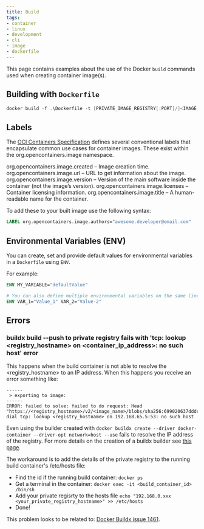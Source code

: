 ```yaml
---
title: Build
tags:
- container
- linux
- development
- cli
- image
- dockerfile
---
```


This page contains examples about the use of the Docker `build` commands used when creating container image(s).
<!--more-->

## Building with `Dockerfile`

```powershell
docker build -f .\Dockerfile -t [PRIVATE_IMAGE_REGISTRY[:PORT]/]<IMAGE_NAME>[:<VERSION_TAG>] .
```

## Labels

The [OCI Containers Specification](https://github.com/opencontainers/image-spec/blob/main/annotations.md#pre-defined-annotation-keys) 
defines several conventional labels that encapsulate common use cases for container images. These exist within the org.opencontainers.image namespace.

org.opencontainers.image.created – Image creation time.
org.opencontainers.image.url – URL to get information about the image.
org.opencontainers.image.version – Version of the main software inside the container (not the image’s version).
org.opencontainers.image.licenses – Container licensing information.
org.opencontainers.image.title – A human-readable name for the container.

To add these to your built image use the following syntax:
```dockerfile
LABEL org.opencontainers.image.authors="awesome.developer@email.com"
```

## Environmental Variables (ENV)

You can create, set and provide default values for environmental variables in a `Dockerfile` using `ENV`.

For example:

```dockerfile
ENV MY_VARIABLE="defaultValue"

# You can also define multiple environmental variables on the same line like:
ENV VAR_1="Value_1" VAR_2="Value-2"
```

## Errors

### buildx build --push to private registry fails with 'tcp: lookup <registry_hostname> on <container_ip_address>: no such host' error

This happens when the build container is not able to resolve the <registry_hostname> to an IP address. When this happens
you receive an error something like:
```text
------
 > exporting to image:
------
ERROR: failed to solve: failed to do request: Head "https://<registry_hostname>/v2/<image_name>/blobs/sha256:699020637dddc10710f773812992bbccd136879ea4680f4a3a819e95c6b65055": dial tcp: lookup <registry_hostname> on 192.168.65.5:53: no such host
```

Even using the builder created with `docker buildx create --driver docker-container --driver-opt network=host --use` fails to resolve the IP address of the registry. For more details on the creation of a buildx builder see [this page](https://docs.docker.com/engine/reference/commandline/buildx_create/#driver-opt).

The workaround is to add the details of the private registry to the running build container's /etc/hosts file:

* Find the id if the running build container: `docker ps`
* Get a terminal in the container: `docker exec -it <build_container_id> /bin/sh`
* Add your private regisrty to the hosts file `echo "192.168.0.xxx    <your_private_registry_hostname>" >> /etc/hosts`
* Done!

This problem looks to be related to: [Docker Buildx issue 1461](https://github.com/docker/buildx/issues/1461#issuecomment-1358979427).
